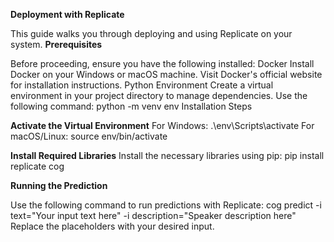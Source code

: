 ****Deployment with Replicate****

This guide walks you through deploying and using Replicate on your system.
**Prerequisites**

Before proceeding, ensure you have the following installed:
Docker
Install Docker on your Windows or macOS machine. Visit Docker's official website for installation instructions.
Python Environment
Create a virtual environment in your project directory to manage dependencies. Use the following command:
python -m venv env
Installation Steps

**Activate the Virtual Environment**
For Windows:
.\env\Scripts\activate
For macOS/Linux:
source env/bin/activate

**Install Required Libraries**
Install the necessary libraries using pip:
pip install replicate cog

**Running the Prediction**

Use the following command to run predictions with Replicate:
cog predict -i text="Your input text here" -i description="Speaker description here"
Replace the placeholders with your desired input.
